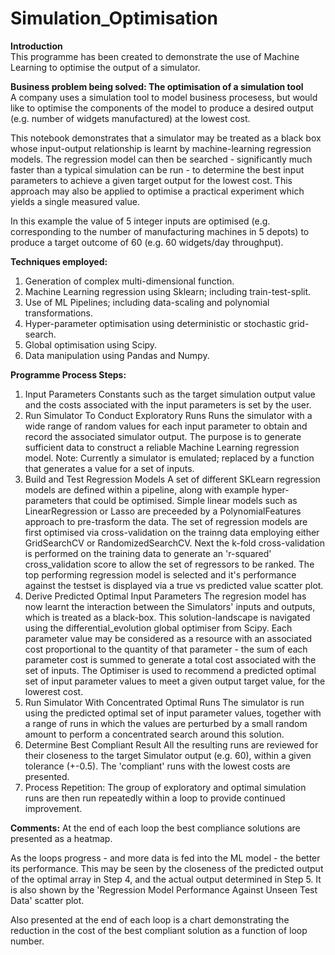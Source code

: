 # Simulation_Optimisation

**Introduction**<br>
This programme has been created to demonstrate the use of Machine Learning to optimise the output of a simulator.

**Business problem being solved: The optimisation of a simulation tool** <br>
A company uses a simulation tool to model business procesess, but would like to optimise the components of the model to produce a desired output (e.g. number of widgets manufactured) at the lowest cost.

This notebook demonstrates that a simulator may be treated as a black box whose input-output relationship is learnt by machine-learning regression models.
The regression model can then be searched - significantly much faster than a typical simulation can be run - to determine the best input parameters to achieve a given target output for the lowest cost. This approach may also be applied to optimise a practical experiment which yields a single measured value.

In this example the value of 5 integer inputs are optimised (e.g. corresponding to the number of manufacturing machines in 5 depots) to produce a target outcome of 60 (e.g. 60 widgets/day throughput).

**Techniques employed:**
1. Generation of complex multi-dimensional function.
2. Machine Learning regression using Sklearn; including train-test-split.
3. Use of ML Pipelines; including data-scaling and polynomial transformations.
3. Hyper-parameter optimisation using deterministic or stochastic grid-search.
4. Global optimisation using Scipy.
5. Data manipulation using Pandas and Numpy.

**Programme Process Steps:**
1. Input Parameters
Constants such as the target simulation output value and the costs associated with the input parameters is set by the user.
2. Run Simulator To Conduct Exploratory Runs
Runs the simulator with a wide range of random values for each input parameter to obtain and record the associated simulator output.
The purpose is to generate sufficient data to construct a reliable Machine Learning regression model.
Note: Currently a simulator is emulated; replaced by a function that generates a value for a set of inputs.
3. Build and Test Regression Models
A set of different SKLearn regression models are defined within a pipeline, along with example hyper-parameters that could be optimised. Simple linear models such as LinearRegression or Lasso are preceeded by a PolynomialFeatures approach to pre-trasform the data.
The set of regression models are first optimised via cross-validation on the trainng data employing either GridSearchCV or RandomizedSearchCV.
Next the k-fold cross-validation is performed on the training data to generate an 'r-squared' cross_validation score to allow the set of regressors to be ranked.
The top performing regression model is selected and it's performance against the testset is displayed via a true vs predicted value scatter plot.
4. Derive Predicted Optimal Input Parameters
The regresion model has now learnt the interaction between the Simulators' inputs and outputs, which is treated as a black-box. This solution-landscape is navigated using the differential_evolution global optimiser from Scipy. Each parameter value may be considered as a resource with an associated cost proportional to the quantity of that parameter - the sum of each parameter cost is summed to generate a total cost associated with the set of inputs. The Optimiser is used to recommend a predicted optimal set of input parameter values to meet a given output target value, for the lowerest cost.
5. Run Simulator With Concentrated Optimal Runs
The simulator is run using the predicted optimal set of input parameter values, together with a range of runs in which the values are perturbed by a small random amount to perform a concentrated search around this solution.
6. Determine Best Compliant Result
All the resulting runs are reviewed for their closeness to the target Simulator output (e.g. 60), within a given tolerance (+-0.5). The 'compliant' runs with the lowest costs are presented.
7. Process Repetition:
The group of exploratory and optimal simulation runs are then run repeatedly within a loop to provide continued improvement.

**Comments:**
At the end of each loop the best compliance solutions are presented as a heatmap.

As the loops progress - and more data is fed into the ML model - the better its performance. This may be seen by the closeness of the predicted output of the optimal array in Step 4, and the actual output determined in Step 5. It is also shown by the 'Regression Model Performance Against Unseen Test Data' scatter plot.

Also presented at the end of each loop is a chart demonstrating the reduction in the cost of the best compliant solution as a function of loop number.
